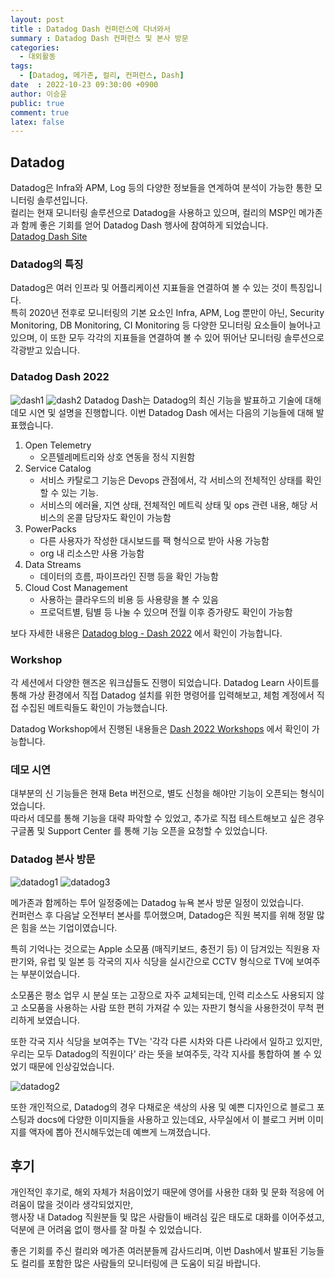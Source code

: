 ```yaml
---
layout: post
title : Datadog Dash 컨퍼런스에 다녀와서
summary : Datadog Dash 컨퍼런스 및 본사 방문
categories:
  - 대외활동
tags:
  - [Datadog, 메가존, 컬리, 컨퍼런스, Dash]
date  : 2022-10-23 09:30:00 +0900
author: 이승윤
public: true
comment: true
latex: false
---
```


## Datadog

Datadog은 Infra와 APM, Log 등의 다양한 정보들을 연계하여 분석이 가능한 통한 모니터링 솔루션입니다.  
컬리는 현재 모니터링 솔루션으로 Datadog을 사용하고 있으며, 컬리의 MSP인 메가존과 함께 좋은 기회를 얻어 Datadog Dash 행사에 참여하게 되었습니다.  
[Datadog Dash Site](https://www.dashcon.io/)

### Datadog의 특징
Datadog은 여러 인프라 및 어플리케이션 지표들을 연결하여 볼 수 있는 것이 특징입니다.  
특히 2020년 전후로 모니터링의 기본 요소인 Infra, APM, Log 뿐만이 아닌, Security Monitoring, DB Monitoring, CI Monitoring 등 다양한 모니터링 요소들이 늘어나고 있으며, 이 또한 모두 각각의 지표들을 연결하여 볼 수 있어 뛰어난 모니터링 솔루션으로 각광받고 있습니다.  

### Datadog Dash 2022
![dash1](/post_images/2022-10-23-datadog-dash/dash1.jpg)
![dash2](/post_images/2022-10-23-datadog-dash/dash2.jpg)
Datadog Dash는 Datadog의 최신 기능을 발표하고 기술에 대해 데모 시연 및 설명을 진행합니다.  이번 Datadog Dash 에서는 다음의 기능들에 대해 발표했습니다.  
1. Open Telemetry
    - 오픈텔레메트리와 상호 연동을 정식 지원함
2. Service Catalog
    - 서비스 카탈로그 기능은 Devops 관점에서, 각 서비스의 전체적인 상태를 확인할 수 있는 기능.
    - 서비스의 에러율, 지연 상태, 전체적인 메트릭 상태 및 ops 관련 내용, 해당 서비스의 온콜 담당자도 확인이 가능함
3. PowerPacks
    - 다른 사용자가 작성한 대시보드를 팩 형식으로 받아 사용 가능함
    - org 내 리소스만 사용 가능함
4. Data Streams
    - 데이터의 흐름, 파이프라인 진행 등을 확인 가능함
5. Cloud Cost Management
    - 사용하는 클라우드의 비용 등 사용량을 볼 수 있음
    - 프로덕트별, 팀별 등 나눌 수 있으며 전월 이후 증가량도 확인이 가능함

보다 자세한 내용은 [Datadog blog - Dash 2022](https://www.datadoghq.com/blog/dash-2022-new-feature-roundup/) 에서 확인이 가능합니다.

### Workshop
각 세션에서 다양한 핸즈온 워크샵들도 진행이 되었습니다.
Datadog Learn 사이트를 통해 가상 환경에서 직접 Datadog 설치를 위한 명령어를 입력해보고, 체험 계정에서 직접 수집된 메트릭들도 확인이 가능했습니다.

Datadog Workshop에서 진행된 내용들은 [Dash 2022 Workshops](https://learn.datadoghq.com/pages/2022-dash-workshop-videos) 에서 확인이 가능합니다.

### 데모 시연
대부분의 신 기능들은 현재 Beta 버전으로, 별도 신청을 해야만 기능이 오픈되는 형식이었습니다.  
따라서 데모를 통해 기능을 대략 파악할 수 있었고, 추가로 직접 테스트해보고 싶은 경우 구글폼 및 Support Center 를 통해 기능 오픈을 요청할 수 있었습니다.  

### Datadog 본사 방문
![datadog1](/post_images/2022-10-23-datadog-dash/datadog1.jpg)
![datadog3](/post_images/2022-10-23-datadog-dash/datadog3.jpg)

메가존과 함께하는 투어 일정중에는 Datadog 뉴욕 본사 방문 일정이 있었습니다.  
컨퍼런스 후 다음날 오전부터 본사를 투어했으며, Datadog은 직원 복지를 위해 정말 많은 힘을 쓰는 기업이였습니다.  

특히 기억나는 것으로는 Apple 소모품 (매직키보드, 충전기 등) 이 담겨있는 직원용 자판기와, 유럽 및 일본 등 각국의 지사 식당을 실시간으로 CCTV 형식으로 TV에 보여주는 부분이었습니다.  

소모품은 평소 업무 시 분실 또는 고장으로 자주 교체되는데, 인력 리소스도 사용되지 않고 소모품을 사용하는 사람 또한 편히 가져갈 수 있는 자판기 형식을 사용한것이 무척 편리하게 보였습니다.  

또한 각국 지사 식당을 보여주는 TV는 '각각 다른 시차와 다른 나라에서 일하고 있지만, 우리는 모두 Datadog의 직원이다' 라는 뜻을 보여주듯, 각각 지사를 통합하여 볼 수 있었기 때문에 인상깊었습니다.  

![datadog2](/post_images/2022-10-23-datadog-dash/datadog2.jpg)

또한 개인적으로, Datadog의 경우 다채로운 색상의 사용 및 예쁜 디자인으로 블로그 포스팅과 docs에 다양한 이미지들을 사용하고 있는데요, 사무실에서 이 블로그 커버 이미지를 액자에 뽑아 전시해두었는데 예쁘게 느껴졌습니다.

## 후기
개인적인 후기로, 해외 자체가 처음이었기 때문에 영어를 사용한 대화 및 문화 적응에 어려움이 많을 것이라 생각되었지만,  
행사장 내 Datadog 직원분들 및 많은 사람들이 배려심 깊은 태도로 대화를 이어주셨고, 덕분에 큰 어려움 없이 행사를 잘 마칠 수 있었습니다.  

좋은 기회를 주신 컬리와 메가존 여러분들께 감사드리며, 이번 Dash에서 발표된 기능들도 컬리를 포함한 많은 사람들의 모니터링에 큰 도움이 되길 바랍니다.
